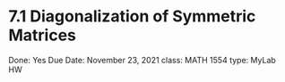 # 7.1 Diagonalization of Symmetric Matrices

Done: Yes
Due Date: November 23, 2021
class: MATH 1554
type: MyLab HW